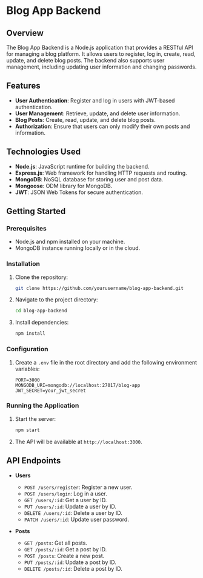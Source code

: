 # Blog App Backend

## Overview

The Blog App Backend is a Node.js application that provides a RESTful API for managing a blog platform. It allows users to register, log in, create, read, update, and delete blog posts. The backend also supports user management, including updating user information and changing passwords.

## Features

- **User Authentication**: Register and log in users with JWT-based authentication.
- **User Management**: Retrieve, update, and delete user information.
- **Blog Posts**: Create, read, update, and delete blog posts.
- **Authorization**: Ensure that users can only modify their own posts and information.

## Technologies Used

- **Node.js**: JavaScript runtime for building the backend.
- **Express.js**: Web framework for handling HTTP requests and routing.
- **MongoDB**: NoSQL database for storing user and post data.
- **Mongoose**: ODM library for MongoDB.
- **JWT**: JSON Web Tokens for secure authentication.

## Getting Started

### Prerequisites

- Node.js and npm installed on your machine.
- MongoDB instance running locally or in the cloud.

### Installation

1. Clone the repository:
   ```sh
   git clone https://github.com/yourusername/blog-app-backend.git
   ```
2. Navigate to the project directory:
   ```sh
   cd blog-app-backend
   ```
3. Install dependencies:
   ```sh
   npm install
   ```

### Configuration

1. Create a `.env` file in the root directory and add the following environment variables:
   ```env
   PORT=3000
   MONGODB_URI=mongodb://localhost:27017/blog-app
   JWT_SECRET=your_jwt_secret
   ```

### Running the Application

1. Start the server:
   ```sh
   npm start
   ```
2. The API will be available at `http://localhost:3000`.

## API Endpoints

- **Users**
  - `POST /users/register`: Register a new user.
  - `POST /users/login`: Log in a user.
  - `GET /users/:id`: Get a user by ID.
  - `PUT /users/:id`: Update a user by ID.
  - `DELETE /users/:id`: Delete a user by ID.
  - `PATCH /users/:id`: Update user password.

- **Posts**
  - `GET /posts`: Get all posts.
  - `GET /posts/:id`: Get a post by ID.
  - `POST /posts`: Create a new post.
  - `PUT /posts/:id`: Update a post by ID.
  - `DELETE /posts/:id`: Delete a post by ID.
